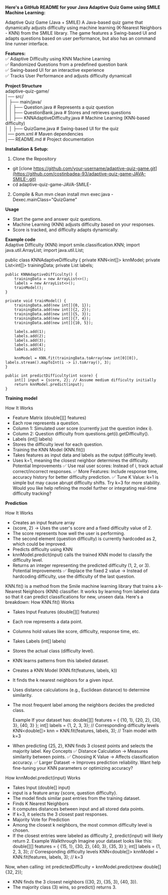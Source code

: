 **Here's a GitHub README for your Java Adaptive Quiz Game using SMILE Machine Learning:**

Adaptive Quiz Game (Java + SMILE)
A Java-based quiz game that dynamically adjusts difficulty using machine learning (K-Nearest Neighbors - KNN) from the SMILE library. The game features a Swing-based UI and adapts questions based on user performance, but also has an command line runner interface.

**Features:<BR>**
✅ Adaptive Difficulty using KNN Machine Learning<BR>
✅ Randomized Questions from a predefined question bank<BR>
✅ Swing-based UI for an interactive experience<BR>
✅ Tracks User Performance and adjusts difficulty dynamicall<BR>

**Project Structure<br>**
adaptive-quiz-game/<br>
│── src/<br>
│   ├── main/java/<br>
│   │   ├── Question.java          # Represents a quiz question<br>
│   │   ├── QuestionBank.java      # Stores and retrieves questions<br>
│   │   ├── KNNAdaptiveDifficulty.java # Machine Learning (KNN-based difficulty)<br>
│   │   ├── QuizGame.java          # Swing-based UI for the quiz<br>
│── pom.xml                        # Maven dependencies<br>
│── README.md                      # Project documentation<br>


**Installation & Setup:**

1. Clone the Repository
- git [clone https://github.com/your-username/adaptive-quiz-game.git](https://github.com/costinbadea-93/adaptive-quiz-game-JAVA-SMILE-.git)
- cd adaptive-quiz-game-JAVA-SMILE-

2. Compile & Run
mvn clean install
mvn exec:java -Dexec.mainClass="QuizGame"



**Usage<br>**
- Start the game and answer quiz questions.
- Machine Learning (KNN) adjusts difficulty based on your responses.
- Score is tracked, and difficulty adapts dynamically.


**Example code<br>**
Adaptive Difficulty (KNN)
import smile.classification.KNN;
import java.util.ArrayList;
import java.util.List;

public class KNNAdaptiveDifficulty {
    private KNN<int[]> knnModel;
    private List<int[]> trainingData;
    private List<Integer> labels;

    public KNNAdaptiveDifficulty() {
        trainingData = new ArrayList<>();
        labels = new ArrayList<>();
        trainModel();
    }

    private void trainModel() {
        trainingData.add(new int[]{0, 1});
        trainingData.add(new int[]{2, 2});
        trainingData.add(new int[]{5, 3});
        trainingData.add(new int[]{7, 4});
        trainingData.add(new int[]{10, 5});

        labels.add(1);
        labels.add(2);
        labels.add(3);
        labels.add(4);
        labels.add(5);

        knnModel = KNN.fit(trainingData.toArray(new int[0][0]), labels.stream().mapToInt(i -> i).toArray(), 3);
    }

    public int predictDifficulty(int score) {
        int[] input = {score, 2}; // Assume medium difficulty initially
        return knnModel.predict(input);
    }

**Training model<br>**

How It Works
- Feature Matrix (double[][] features)
- Each row represents a question.
- Column 1: Simulated user score (currently just the question index i).
- Column 2: Question difficulty from questions.get(i).getDifficulty().
- Labels (int[] labels)
- Stores the difficulty level for each question.
- Training the KNN Model (KNN.fit())
- Takes features as input data and labels as the output (difficulty level).
- Uses k=1, meaning the closest neighbor determines the difficulty.
  Potential Improvements
  ✅ Use real user scores: Instead of i, track actual correct/incorrect responses.
  ✅ More Features: Include response time, accuracy history for better difficulty prediction.
  ✅ Tune K Value: k=1 is simple but may cause abrupt difficulty shifts. Try k=3 for more stability.
  Would you like help refining the model further or integrating real-time difficulty tracking?

**Prediction<br>**

How It Works
- Creates an input feature array
- {score, 2} → Uses the user's score and a fixed difficulty value of 2.
- The score represents how well the user is performing.
- The second element (question difficulty) is currently hardcoded as 2, which could be improved.
- Predicts difficulty using KNN
- knnModel.predict(input) calls the trained KNN model to classify the difficulty level.
- Returns an integer representing the predicted difficulty (1, 2, or 3).
  Potential Improvements
  ✅ Replace the fixed 2 value → Instead of hardcoding difficulty, use the difficulty of the last question.


KNN.fit() is a method from the Smile machine learning library that trains a k-Nearest Neighbors (KNN) classifier. It works by learning from labeled data so that it can predict classifications for new, unseen data. Here's a breakdown:
How KNN.fit() Works
- Takes Input Features (double[][] features)
- Each row represents a data point.
- Columns hold values like score, difficulty, response time, etc.
- Takes Labels (int[] labels)
- Stores the actual class (difficulty level).
- KNN learns patterns from this labeled dataset.
- Creates a KNN Model (KNN.fit(features, labels, k))
- It finds the k nearest neighbors for a given input.
- Uses distance calculations (e.g., Euclidean distance) to determine similarity.
- The most frequent label among the neighbors decides the predicted class.

  Example
  If your dataset has:
  double[][] features = { {10, 1}, {20, 2}, {30, 3}, {40, 3} };
  int[] labels = {1, 2, 3, 3};  // Corresponding difficulty levels
  KNN<double[]> knn = KNN.fit(features, labels, 3);  // Train model with k=3


- When predicting {25, 2}, KNN finds 3 closest points and selects the majority label.
  Key Concepts
  ✅ Distance Calculation → Measures similarity between points.
  ✅ Choosing K Value → Affects classification accuracy.
  ✅ Larger Dataset → Improves prediction reliability.
  Want help fine-tuning your KNN parameters or optimizing accuracy? 

How knnModel.predict(input) Works

- Takes Input (double[] input)
- input is a feature array {score, question difficulty}.
- The model finds similar past entries from the training dataset.
- Finds K Nearest Neighbors
- It computes distances between input and all stored data points.
- If k=3, it selects the 3 closest past responses.
- Majority Vote for Prediction
- Among the closest k neighbors, the most common difficulty level is chosen.
- If the closest entries were labeled as difficulty 2, predict(input) will likely return 2.
  Example Walkthrough
  Imagine your dataset looks like this:
  double[][] features = { {15, 1}, {30, 2}, {40, 3}, {35, 3} };
  int[] labels = {1, 2, 3, 3};  // Corresponding difficulty levels
  KNN<double[]> knnModel = KNN.fit(features, labels, 3);  // k=3


Now, when calling:
int predictedDifficulty = knnModel.predict(new double[]{32, 2});


- KNN finds the 3 closest neighbors ({30, 2}, {35, 3}, {40, 3}).
- The majority class (3) wins, so predict() returns 3.



